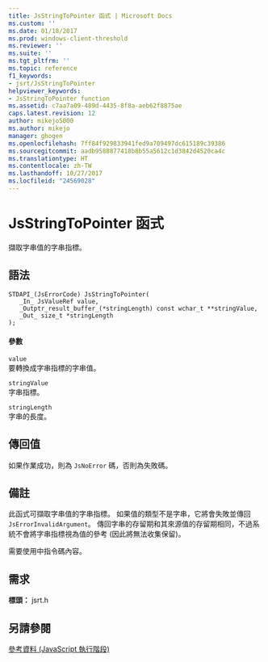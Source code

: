 ```yaml
---
title: JsStringToPointer 函式 | Microsoft Docs
ms.custom: ''
ms.date: 01/18/2017
ms.prod: windows-client-threshold
ms.reviewer: ''
ms.suite: ''
ms.tgt_pltfrm: ''
ms.topic: reference
f1_keywords:
- jsrt/JsStringToPointer
helpviewer_keywords:
- JsStringToPointer function
ms.assetid: c7aa7a09-489d-4435-8f8a-aeb62f8875ae
caps.latest.revision: 12
author: mikejo5000
ms.author: mikejo
manager: ghogen
ms.openlocfilehash: 7ff84f929833941fed9a709497dc615189c39386
ms.sourcegitcommit: aadb9588877418b8b55a5612c1d3842d4520ca4c
ms.translationtype: HT
ms.contentlocale: zh-TW
ms.lasthandoff: 10/27/2017
ms.locfileid: "24569028"
---
```

# <a name="jsstringtopointer-function"></a>JsStringToPointer 函式
擷取字串值的字串指標。  
  
## <a name="syntax"></a>語法  
  
```  
STDAPI_(JsErrorCode) JsStringToPointer(  
   _In_ JsValueRef value,  
   _Outptr_result_buffer_(*stringLength) const wchar_t **stringValue,  
   _Out_ size_t *stringLength  
);  
```  
  
#### <a name="parameters"></a>參數  
 `value`  
 要轉換成字串指標的字串值。  
  
 `stringValue`  
 字串指標。  
  
 `stringLength`  
 字串的長度。  
  
## <a name="return-value"></a>傳回值  
 如果作業成功，則為 `JsNoError` 碼，否則為失敗碼。  
  
## <a name="remarks"></a>備註  
 此函式可擷取字串值的字串指標。 如果值的類型不是字串，它將會失敗並傳回 `JsErrorInvalidArgument`。 傳回字串的存留期和其來源值的存留期相同，不過系統不會將字串指標視為值的參考 (因此將無法收集保留)。  
  
 需要使用中指令碼內容。  
  
## <a name="requirements"></a>需求  
 **標頭：** jsrt.h  
  
## <a name="see-also"></a>另請參閱  
 [參考資料 (JavaScript 執行階段)](../chakra-hosting/reference-javascript-runtime.md)
